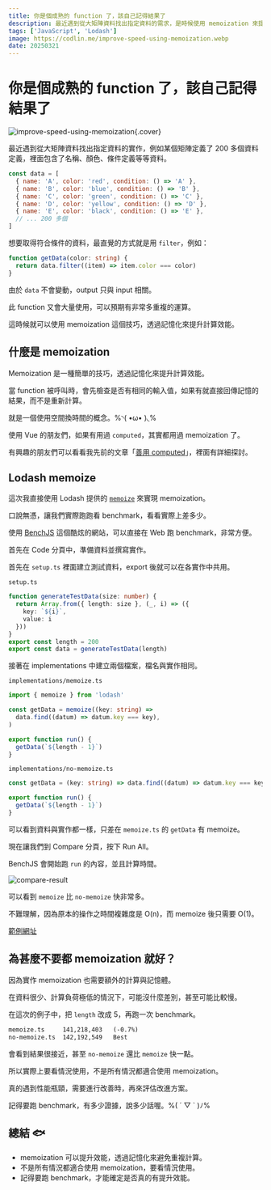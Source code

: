 ```yaml
---
title: 你是個成熟的 function 了，該自己記得結果了
description: 最近遇到從大矩陣資料找出指定資料的需求，是時候使用 memoization 來提升效能了。੭ ˙ᗜ˙ )੭
tags: ['JavaScript', 'Lodash']
image: https://codlin.me/improve-speed-using-memoization.webp
date: 20250321
---
```


# 你是個成熟的 function 了，該自己記得結果了

![improve-speed-using-memoization](/improve-speed-using-memoization.webp){.cover}

最近遇到從大矩陣資料找出指定資料的實作，例如某個矩陣定義了 200 多個資料定義，裡面包含了名稱、顏色、條件定義等等資料。

```js
const data = [
  { name: 'A', color: 'red', condition: () => 'A' },
  { name: 'B', color: 'blue', condition: () => 'B' },
  { name: 'C', color: 'green', condition: () => 'C' },
  { name: 'D', color: 'yellow', condition: () => 'D' },
  { name: 'E', color: 'black', condition: () => 'E' },
  // ... 200 多個
]
```

想要取得符合條件的資料，最直覺的方式就是用 `filter`，例如：

```ts
function getData(color: string) {
  return data.filter((item) => item.color === color)
}
```

由於 `data` 不會變動，output 只與 input 相關。

此 function 又會大量使用，可以預期有非常多重複的運算。

這時候就可以使用 memoization 這個技巧，透過記憶化來提升計算效能。

## 什麼是 memoization

Memoization 是一種簡單的技巧，透過記憶化來提升計算效能。

當 function 被呼叫時，會先檢查是否有相同的輸入值，如果有就直接回傳記憶的結果，而不是重新計算。

就是一個使用空間換時間的概念。%◝( •ω• )◟%

使用 Vue 的朋友們，如果有用過 `computed`，其實都用過 memoization 了。

有興趣的朋友們可以看看我先前的文章「[善用 computed](https://codlin.me/blog-vue/make-good-use-of-computed)」，裡面有詳細探討。

## Lodash memoize

這次我直接使用 Lodash 提供的 [`memoize`](https://www.lodashjs.com/docs/lodash.memoize) 來實現 memoization。

口說無憑，讓我們實際跑跑看 benchmark，看看實際上差多少。

使用 [BenchJS](https://benchjs.com/) 這個酷炫的網站，可以直接在 Web 跑 benchmark，非常方便。

首先在 Code 分頁中，準備資料並撰寫實作。

首先在 `setup.ts` 裡面建立測試資料，export 後就可以在各實作中共用。

`setup.ts`

```ts
function generateTestData(size: number) {
  return Array.from({ length: size }, (_, i) => ({
    key: `${i}`,
    value: i
  }))
}
export const length = 200
export const data = generateTestData(length)
```

接著在 implementations 中建立兩個檔案，檔名與實作相同。

`implementations/memoize.ts`

```ts
import { memoize } from 'lodash'

const getData = memoize((key: string) =>
  data.find((datum) => datum.key === key),
)

export function run() {
  getData(`${length - 1}`)
}
```

`implementations/no-memoize.ts`

```ts
const getData = (key: string) => data.find((datum) => datum.key === key)

export function run() {
  getData(`${length - 1}`)
}
```

可以看到資料與實作都一樣，只差在 `memoize.ts` 的 `getData` 有 memoize。

現在讓我們到 Compare 分頁，按下 Run All。

BenchJS 會開始跑 `run` 的內容，並且計算時間。

![compare-result](/improve-speed-using-memoization/compare-result.png)

可以看到 `memoize` 比 `no-memoize` 快非常多。

不難理解，因為原本的操作之時間複雜度是 O(n)，而 memoize 後只需要 O(1)。

[範例網址](https://benchjs.com/playground#/N4IgzgLghhCmIC5QDdYCcwEsD2A7RAjADQiYC2ADgDaxmy7QQ65iIDaomAJoiAEoAjAGa40AYwBeADQBaABRkCAksgDuABgCcADwC0ADgCKIEkMw1cUOrzplsmCbAB0EViTF44DXuQrY0EAAEwIG29o6BAL6BQmjYZIEA5FTYXFBgABaJADq4uR4sQQDmsBAAIjBQgQC8obThsAAUjQDWsACeCIGQaJi4RQCUNQB8uYGBadBOZrhczZMArmRD1cMTMEtObe011bXbA0S5A7m5sNp+ATELuGJMeIFoN41DwGOBJeWVjQAGACTACxFCAZQK6QIESI-E64SIgSJETg8BDgMSwABW2AEACYFmg+FB9AAxAASLRk6QA8pgKCYQGYLFZ4CjcNhdGEHM5XHSCl4ILwCpAPqUKtAaoFWh0uj0+oMRuspjM5o1Fst5aqth1dvsOjCzhd-EEhDc7sxHs9Xu9PqKoL8AUCQWCIVCYXDIgBdEhQU2oAAqUGUyPApQWFBcbmDEFDAGFUsz6Sb7rhhbh0DBYL7YJAbY0sI4urglgJ0Jbk48Q2hkwBBNBoKDtaZxMiNEIOjLSzlRIgSgD63cwKzWLfe422XX+wEwUKOZfGyCgVAWsC6mHekQGrv1lyCgqCbfF2PU6i3hsCu4VVVqJVTdbgmez3zbAzpYBDFDKvoAyrwuLAxFQoDQWAPhSAQF2Cd5f3-QDgPPfdakPdQAG5IL-ACgLPPAhUmKAujeWdxkCMduggXp+hQgi5wXJcCyLdAKPGSI2HdBjAlySJTlTA0rmASIkLpICoC4OhYwYeh+RRABiQJDAWTAxBaQJP2gK4AHE5N-TjJOkolzGA5SnjuPFYFycFXyjMNXC6T830w39AggbBAgoICKBgi9uzEQS4ECDJYCoCh0GuW4kzAbtSjEJxTMCXwaDoBgYGYMAAHoAConGAVwiHRMBIi6JRKDi8TEoeBks0whK+llQJi1uDIyEAloiTyFrtMCAB1XomH6QIACF6DEerGrATiCCcJTbNzN9wwGBBOIAUVQNB2hBar2mwBZAnObdAlUcwqBq4CoHncwAxoQJ0gukCsXAoR-C271QVi2hiqTKKWp+T6IHaQKwC8mkIFyZLkrPbyjtmLbuKCOBsMqE8rnPHDxRrOsG1ieIW0CNsugII91C7Xt+0HGKBgo7bT3PMAlnFRpALQWiyGLNBmOJumnCArgFjRZooG7ARWcCABqGru3UUnck+n5OOxcaCuoF6EtCiVziseWZrmlq5aKxXmF0MBArETAzDEOzgKKbByr8oDuygCH1s21NYC4BynPJq4qmNEKzUsOhncSJ5cESd6Ja+n6s3+ihAa4nbzwDmnifw8YgKjSsL3Zp2uaaKmyFF8XYRDqX8BIKhMAEOteizdhQB9+MUjSTJ4XdBEQCWrA8EISIgA)

## 為甚麼不要都 memoization 就好？

因為實作 memoization 也需要額外的計算與記憶體。

在資料很少、計算負荷極低的情況下，可能沒什麼差別，甚至可能比較慢。

在這次的例子中，把 `length` 改成 5，再跑一次 benchmark。

```txt
memoize.ts     141,218,403   (-0.7%)
no-memoize.ts  142,192,549   Best
```

會看到結果很接近，甚至 `no-memoize` 還比 `memoize` 快一點。

所以實際上要看情況使用，不是所有情況都適合使用 memoization。

真的遇到性能瓶頸，需要進行改善時，再來評估改進方案。

記得要跑 benchmark，有多少證據，說多少話喔。%( ´ ▽ ` )ﾉ%

## 總結 🐟

- memoization 可以提升效能，透過記憶化來避免重複計算。
- 不是所有情況都適合使用 memoization，要看情況使用。
- 記得要跑 benchmark，才能確定是否真的有提升效能。
